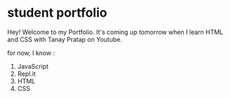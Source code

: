 # student portfolio

Hey! Welcome to my Portfolio. It's coming up tomorrow when I learn HTML and CSS with Tanay Pratap on Youtube.

for now, I know :

1. JavaScript
2. Repl.it
1. HTML
1. CSS